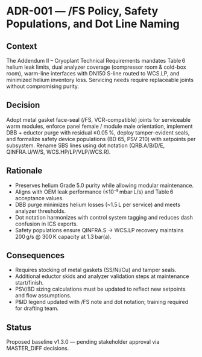 # ADR-001 — /FS Policy, Safety Populations, and Dot Line Naming

## Context
The Addendum II – Cryoplant Technical Requirements mandates Table 6 helium leak limits, dual analyzer coverage (compressor room & cold-box room), warm-line interfaces with DN150 S-line routed to WCS.LP, and minimized helium inventory loss. Servicing needs require replaceable joints without compromising purity.

## Decision
Adopt metal gasket face-seal (/FS, VCR-compatible) joints for serviceable warm modules, enforce panel female / module male orientation, implement DBB + eductor purge with residual ≤0.05 %, deploy tamper-evident seals, and formalize safety device populations (BD 65, PSV 210) with setpoints per subsystem. Rename SBS lines using dot notation (QRB.A/B/D/E, QINFRA.U/W/S, WCS.HP/LP/VLP/WCS.R).

## Rationale
- Preserves helium Grade 5.0 purity while allowing modular maintenance.
- Aligns with OEM leak performance (≤10⁻⁹ mbar·L/s) and Table 6 acceptance values.
- DBB purge minimizes helium losses (~1.5 L per service) and meets analyzer thresholds.
- Dot notation harmonizes with control system tagging and reduces dash confusion in ICS exports.
- Safety populations ensure QINFRA.S → WCS.LP recovery maintains 200 g/s @ 300 K capacity at 1.3 bar(a).

## Consequences
- Requires stocking of metal gaskets (SS/Ni/Cu) and tamper seals.
- Additional eductor skids and analyzer validation steps at maintenance start/finish.
- PSV/BD sizing calculations must be updated to reflect new setpoints and flow assumptions.
- P&ID legend updated with /FS note and dot notation; training required for drafting team.

## Status
Proposed baseline v1.3.0 — pending stakeholder approval via MASTER_DIFF decisions.
